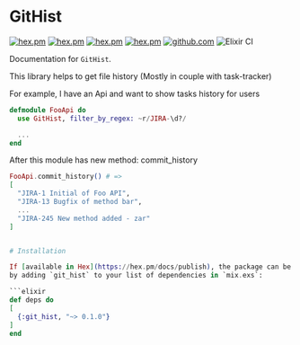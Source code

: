 
# GitHist

[![hex.pm](https://img.shields.io/badge/docs-hexpm-blue.svg)](https://hexdocs.pm/git_hist)
[![hex.pm](https://img.shields.io/hexpm/v/git_hist.svg)](https://hex.pm/packages/git_hist)
[![hex.pm](https://img.shields.io/hexpm/dt/git_hist.svg)](https://hex.pm/packages/git_hist)
[![hex.pm](https://img.shields.io/hexpm/l/git_hist.svg)](https://hex.pm/packages/git_hist)
[![github.com](https://img.shields.io/github/last-commit/balance-platform/git_hist.svg)](https://github.com/balance-platform/git_hist/commits/master)
![Elixir CI](https://github.com/balance-platform/git_hist/workflows/Elixir%20CI/badge.svg)


  Documentation for `GitHist`.

  This library helps to get file history (Mostly in couple with task-tracker)

  For example, I have an Api and want to show tasks history for users

  ```elixir
  defmodule FooApi do
    use GitHist, filter_by_regex: ~r/JIRA-\d?/

    ...
  end
  ```

  After this module has new method: commit_history

  ```elixir
  FooApi.commit_history() # =>
  [
    "JIRA-1 Initial of Foo API",
    "JIRA-13 Bugfix of method bar",
    ...
    "JIRA-245 New method added - zar"
  ]


# Installation

If [available in Hex](https://hex.pm/docs/publish), the package can be installed
by adding `git_hist` to your list of dependencies in `mix.exs`:

```elixir
def deps do
  [
    {:git_hist, "~> 0.1.0"}
  ]
end
```

